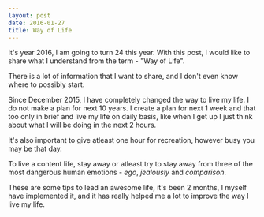 ```yaml
---
layout: post
date: 2016-01-27
title: Way of Life
---
```


It's year 2016, I am going to turn 24 this year. With this post, I would like to share what I understand from the term - "Way of Life". 

There is a lot of information that I want to share, and I don't even know where to possibly start.

Since December 2015, I have completely changed the way to live my life. I do not make a plan for next 10 years. I create a plan for next 1 week and that too only in brief and live my life on daily basis, like when I get up I just think about what I will be doing in the next 2 hours. 

It's also important to give atleast one hour for recreation, however busy you may be that day.

To live a content life, stay away or atleast try to stay away from three of the most dangerous human emotions - _ego_, _jealously_ and _comparison_.

These are some tips to lead an awesome life, it's been 2 months, I myself have implemented it, and it has really helped me a lot to improve the way I live my life. 

